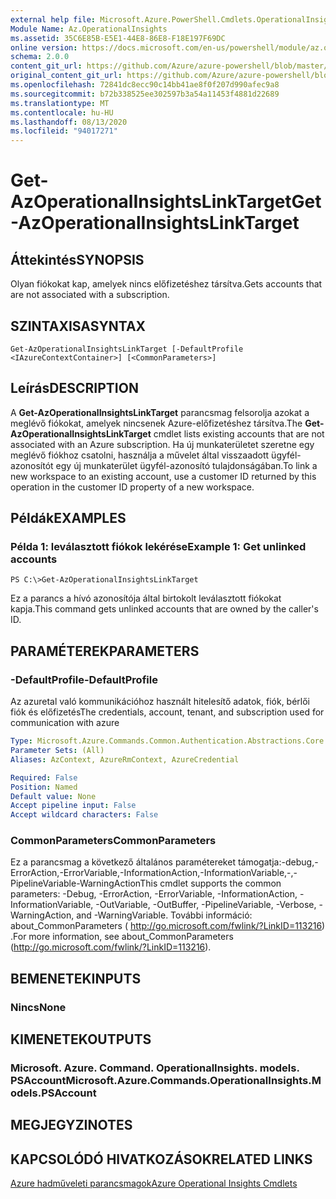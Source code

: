 ```yaml
---
external help file: Microsoft.Azure.PowerShell.Cmdlets.OperationalInsights.dll-Help.xml
Module Name: Az.OperationalInsights
ms.assetid: 35C6E85B-E5E1-44E8-86E8-F18E197F69DC
online version: https://docs.microsoft.com/en-us/powershell/module/az.operationalinsights/get-azoperationalinsightslinktarget
schema: 2.0.0
content_git_url: https://github.com/Azure/azure-powershell/blob/master/src/OperationalInsights/OperationalInsights/help/Get-AzOperationalInsightsLinkTarget.md
original_content_git_url: https://github.com/Azure/azure-powershell/blob/master/src/OperationalInsights/OperationalInsights/help/Get-AzOperationalInsightsLinkTarget.md
ms.openlocfilehash: 72841dc8ecc90c14bb41ae8f0f207d990afec9a8
ms.sourcegitcommit: b72b338525ee302597b3a54a11453f4881d22689
ms.translationtype: MT
ms.contentlocale: hu-HU
ms.lasthandoff: 08/13/2020
ms.locfileid: "94017271"
---
```

# <span data-ttu-id="d3bc9-101">Get-AzOperationalInsightsLinkTarget</span><span class="sxs-lookup"><span data-stu-id="d3bc9-101">Get-AzOperationalInsightsLinkTarget</span></span>

## <span data-ttu-id="d3bc9-102">Áttekintés</span><span class="sxs-lookup"><span data-stu-id="d3bc9-102">SYNOPSIS</span></span>
<span data-ttu-id="d3bc9-103">Olyan fiókokat kap, amelyek nincs előfizetéshez társítva.</span><span class="sxs-lookup"><span data-stu-id="d3bc9-103">Gets accounts that are not associated with a subscription.</span></span>

## <span data-ttu-id="d3bc9-104">SZINTAXISA</span><span class="sxs-lookup"><span data-stu-id="d3bc9-104">SYNTAX</span></span>

```
Get-AzOperationalInsightsLinkTarget [-DefaultProfile <IAzureContextContainer>] [<CommonParameters>]
```

## <span data-ttu-id="d3bc9-105">Leírás</span><span class="sxs-lookup"><span data-stu-id="d3bc9-105">DESCRIPTION</span></span>
<span data-ttu-id="d3bc9-106">A **Get-AzOperationalInsightsLinkTarget** parancsmag felsorolja azokat a meglévő fiókokat, amelyek nincsenek Azure-előfizetéshez társítva.</span><span class="sxs-lookup"><span data-stu-id="d3bc9-106">The **Get-AzOperationalInsightsLinkTarget** cmdlet lists existing accounts that are not associated with an Azure subscription.</span></span>
<span data-ttu-id="d3bc9-107">Ha új munkaterületet szeretne egy meglévő fiókhoz csatolni, használja a művelet által visszaadott ügyfél-azonosítót egy új munkaterület ügyfél-azonosító tulajdonságában.</span><span class="sxs-lookup"><span data-stu-id="d3bc9-107">To link a new workspace to an existing account, use a customer ID returned by this operation in the customer ID property of a new workspace.</span></span>

## <span data-ttu-id="d3bc9-108">Példák</span><span class="sxs-lookup"><span data-stu-id="d3bc9-108">EXAMPLES</span></span>

### <span data-ttu-id="d3bc9-109">Példa 1: leválasztott fiókok lekérése</span><span class="sxs-lookup"><span data-stu-id="d3bc9-109">Example 1: Get unlinked accounts</span></span>
```
PS C:\>Get-AzOperationalInsightsLinkTarget
```

<span data-ttu-id="d3bc9-110">Ez a parancs a hívó azonosítója által birtokolt leválasztott fiókokat kapja.</span><span class="sxs-lookup"><span data-stu-id="d3bc9-110">This command gets unlinked accounts that are owned by the caller's ID.</span></span>

## <span data-ttu-id="d3bc9-111">PARAMÉTEREK</span><span class="sxs-lookup"><span data-stu-id="d3bc9-111">PARAMETERS</span></span>

### <span data-ttu-id="d3bc9-112">-DefaultProfile</span><span class="sxs-lookup"><span data-stu-id="d3bc9-112">-DefaultProfile</span></span>
<span data-ttu-id="d3bc9-113">Az azuretal való kommunikációhoz használt hitelesítő adatok, fiók, bérlői fiók és előfizetés</span><span class="sxs-lookup"><span data-stu-id="d3bc9-113">The credentials, account, tenant, and subscription used for communication with azure</span></span>

```yaml
Type: Microsoft.Azure.Commands.Common.Authentication.Abstractions.Core.IAzureContextContainer
Parameter Sets: (All)
Aliases: AzContext, AzureRmContext, AzureCredential

Required: False
Position: Named
Default value: None
Accept pipeline input: False
Accept wildcard characters: False
```

### <span data-ttu-id="d3bc9-114">CommonParameters</span><span class="sxs-lookup"><span data-stu-id="d3bc9-114">CommonParameters</span></span>
<span data-ttu-id="d3bc9-115">Ez a parancsmag a következő általános paramétereket támogatja:-debug,-ErrorAction,-ErrorVariable,-InformationAction,-InformationVariable,-,-PipelineVariable-WarningAction</span><span class="sxs-lookup"><span data-stu-id="d3bc9-115">This cmdlet supports the common parameters: -Debug, -ErrorAction, -ErrorVariable, -InformationAction, -InformationVariable, -OutVariable, -OutBuffer, -PipelineVariable, -Verbose, -WarningAction, and -WarningVariable.</span></span> <span data-ttu-id="d3bc9-116">További információ: about_CommonParameters ( http://go.microsoft.com/fwlink/?LinkID=113216) .</span><span class="sxs-lookup"><span data-stu-id="d3bc9-116">For more information, see about_CommonParameters (http://go.microsoft.com/fwlink/?LinkID=113216).</span></span>

## <span data-ttu-id="d3bc9-117">BEMENETEK</span><span class="sxs-lookup"><span data-stu-id="d3bc9-117">INPUTS</span></span>

### <span data-ttu-id="d3bc9-118">Nincs</span><span class="sxs-lookup"><span data-stu-id="d3bc9-118">None</span></span>

## <span data-ttu-id="d3bc9-119">KIMENETEK</span><span class="sxs-lookup"><span data-stu-id="d3bc9-119">OUTPUTS</span></span>

### <span data-ttu-id="d3bc9-120">Microsoft. Azure. Command. OperationalInsights. models. PSAccount</span><span class="sxs-lookup"><span data-stu-id="d3bc9-120">Microsoft.Azure.Commands.OperationalInsights.Models.PSAccount</span></span>

## <span data-ttu-id="d3bc9-121">MEGJEGYZI</span><span class="sxs-lookup"><span data-stu-id="d3bc9-121">NOTES</span></span>

## <span data-ttu-id="d3bc9-122">KAPCSOLÓDÓ HIVATKOZÁSOK</span><span class="sxs-lookup"><span data-stu-id="d3bc9-122">RELATED LINKS</span></span>

[<span data-ttu-id="d3bc9-123">Azure hadműveleti parancsmagok</span><span class="sxs-lookup"><span data-stu-id="d3bc9-123">Azure Operational Insights Cmdlets</span></span>](/powershell/module/az.operationalinsights)


